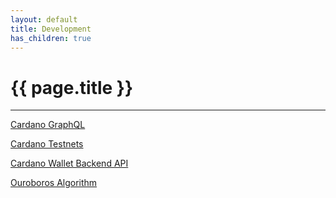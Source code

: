 ```yaml
---
layout: default
title: Development
has_children: true
---
```


# {{ page.title }}

---

[Cardano GraphQL](https://input-output-hk.github.io/cardano-graphql/)

[Cardano Testnets](https://testnets.cardano.org/)

[Cardano Wallet Backend API](https://input-output-hk.github.io/cardano-wallet/api/edge/)

[Ouroboros Algorithm](https://cardano.org/ouroboros/)

